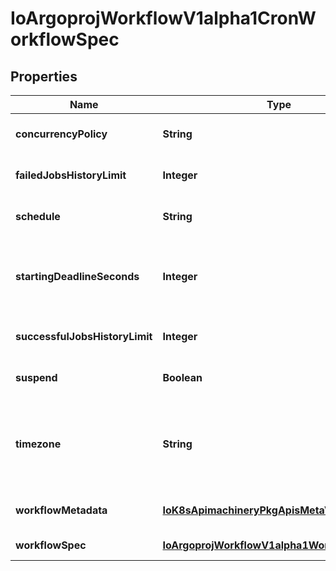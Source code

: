 
# IoArgoprojWorkflowV1alpha1CronWorkflowSpec

## Properties
Name | Type | Description | Notes
------------ | ------------- | ------------- | -------------
**concurrencyPolicy** | **String** | ConcurrencyPolicy is the K8s-style concurrency policy that will be used |  [optional]
**failedJobsHistoryLimit** | **Integer** | FailedJobsHistoryLimit is the number of failed jobs to be kept at a time |  [optional]
**schedule** | **String** | Schedule is a schedule to run the Workflow in Cron format | 
**startingDeadlineSeconds** | **Integer** | StartingDeadlineSeconds is the K8s-style deadline that will limit the time a CronWorkflow will be run after its original scheduled time if it is missed. |  [optional]
**successfulJobsHistoryLimit** | **Integer** | SuccessfulJobsHistoryLimit is the number of successful jobs to be kept at a time |  [optional]
**suspend** | **Boolean** | Suspend is a flag that will stop new CronWorkflows from running if set to true |  [optional]
**timezone** | **String** | Timezone is the timezone against which the cron schedule will be calculated, e.g. \&quot;Asia/Tokyo\&quot;. Default is machine&#39;s local time. |  [optional]
**workflowMetadata** | [**IoK8sApimachineryPkgApisMetaV1ObjectMeta**](IoK8sApimachineryPkgApisMetaV1ObjectMeta.md) | WorkflowMetadata contains some metadata of the workflow to be run |  [optional]
**workflowSpec** | [**IoArgoprojWorkflowV1alpha1WorkflowSpec**](IoArgoprojWorkflowV1alpha1WorkflowSpec.md) | WorkflowSpec is the spec of the workflow to be run | 



